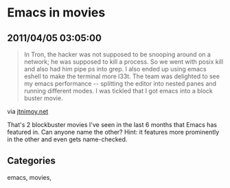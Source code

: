# Emacs in movies
## 2011/04/05 03:05:00 

<div class="posterous_bookmarklet_entry">
  <blockquote class="posterous_medium_quote">In Tron, the hacker was not supposed to be snooping around on a 	network; he was supposed to kill a process. So we went with posix kill 	and also had him pipe ps into grep. I also ended up using emacs eshell 	to make the terminal more l33t. The team was delighted to see my emacs 	performance -- splitting the editor into nested panes and running 	different modes. I was tickled that I got emacs into a block buster 	movie.</blockquote>

<div class="posterous_quote_citation">via <a href="http://jtnimoy.net/workviewer.php?q=178">jtnimoy.net</a></div>
<p>That's 2 blockbuster movies I've seen in the last 6 months that Emacs has featured in. Can anyone name the other? Hint: it features more prominently in the other and even gets name-checked.</p></div>

## Categories
emacs, movies, 